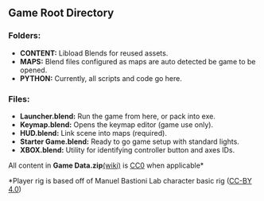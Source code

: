 ## Game Root Directory

### Folders:
- **CONTENT:** Libload Blends for reused assets.
- **MAPS:** Blend files configured as maps are auto detected be game to be opened.
- **PYTHON:** Currently, all scripts and code go here.
### Files:
- **Launcher.blend:** Run the game from here, or pack into exe.
- **Keymap.blend:** Opens the keymap editor (game use only).
- **HUD.blend:** Link scene into maps (required).
- **Starter Game.blend:** Ready to go game setup with standard lights.
- **XBOX.blend:** Utility for identifying controller button and axes IDs.

All content in **Game Data.zip**[(wiki)](https://github.com/DaedalusMDW/bge_game-3.0_template/wiki/%22Game-Data%22-zip-file) is [CC0](https://creativecommons.org/publicdomain/zero/1.0/) when applicable*  

*Player rig is based off of Manuel Bastioni Lab character basic rig ([CC-BY 4.0](https://creativecommons.org/licenses/by/4.0/))  


